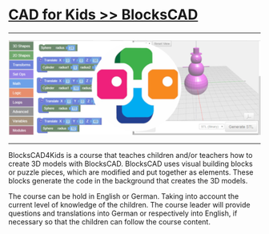 # [CAD for Kids >> BlocksCAD](./index.md)

---

![FeatureImage](FeatureImage.png)

---

BlocksCAD4Kids is a course that teaches children and/or teachers how to create 3D models with BlocksCAD. BlocksCAD uses visual building blocks or puzzle pieces, which are modified and put together as elements. These blocks generate the code in the background that creates the 3D models.

The course can be hold in English or German. Taking into account the current level of knowledge of the children. The course leader will provide questions and translations into German or respectively into English, if necessary so that the children can follow the course content.


